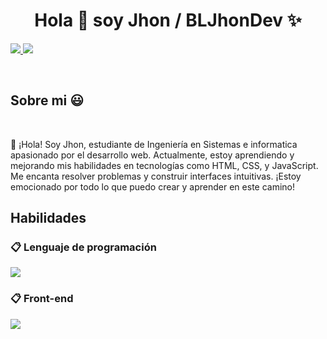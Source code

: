 <h1 align="center">Hola 👋  soy Jhon / BLJhonDev ✨ </h1> 
<p align="left">
  <a href="https://www.linkedin.com/in/jhon-bola%C3%B1os-lopez-24b0762a4?utm_source=share&utm_campaign=share_via&utm_content=profile&utm_medium=android_app">
    <img src="https://skillicons.dev/icons?i=linkedin"/>
  </a>
  <a href="mailto:jsjhonlopez@gmail.com">
    <img src="https://skillicons.dev/icons?i=gmail" />
  </a>
</p>
<br>

<h2>Sobre mi 😃</h2>

<div align="left"><br>
  <p>👋 ¡Hola! Soy Jhon, estudiante de Ingeniería en Sistemas e informatica apasionado por el desarrollo web. Actualmente, estoy aprendiendo y mejorando mis habilidades en tecnologías como HTML, CSS, y JavaScript. Me encanta resolver problemas y construir interfaces intuitivas. ¡Estoy emocionado por todo lo que puedo crear y aprender en este camino!</p>
</div>


<h2>Habilidades</h2>

### 📋 Lenguaje de programación 

<p align="left"> 
  <a href="https://www.linkedin.com/in/jhon-bola%C3%B1os-lopez-24b0762a4?utm_source=share&utm_campaign=share_via&utm_content=profile&utm_medium=android_app">
    <img src="https://skillicons.dev/icons?i=py" />
  </a>
</p>

### 📋 Front-end

<p align="left"> 
  <a href="https://skillicons.dev">
    <img src="https://skillicons.dev/icons?i=html,css,js" />
  </a>
</p>
